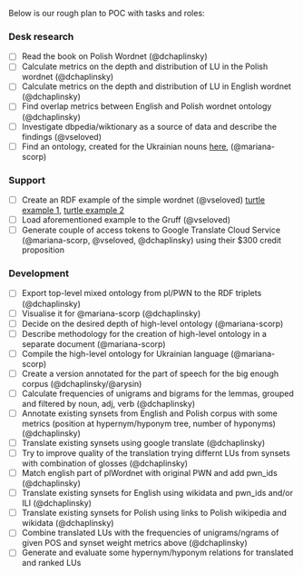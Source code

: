 Below is our rough plan to POC with tasks and roles:

### Desk research
- [ ] Read the book on Polish Wordnet (@dchaplinsky)
- [ ] Calculate metrics on the depth and distribution of LU in the Polish wordnet (@dchaplinsky)
- [ ] Calculate metrics on the depth and distribution of LU in English wordnet (@dchaplinsky)
- [ ] Find overlap metrics between English and Polish wordnet ontology (@dchaplinsky)
- [ ] Investigate dbpedia/wiktionary as a source of data and describe the findings (@vseloved)
- [ ] Find an ontology, created for the Ukrainian nouns [here](http://science.lpnu.ua/sisn/all-volumes-and-issues/volume-673-2010/rozroblennya-wordnet-podibnogo-slovnika-ukrayinskoyi), (@mariana-scorp)

### Support
- [ ] Create an RDF example of the simple wordnet (@vseloved) [turtle example 1](http://wordnet-rdf.princeton.edu/about), [turtle example 2](https://github.com/globalwordnet/english-wordnet)
- [ ] Load aforementioned example to the Gruff (@vseloved)
- [ ] Generate couple of access tokens to Google Translate Cloud Service (@mariana-scorp, @vseloved, @dchaplinsky) using their $300 credit proposition

### Development
- [ ] Export top-level mixed ontology from pl/PWN to the RDF triplets (@dchaplinsky)
- [ ] Visualise it for @mariana-scorp (@dchaplinsky)
- [ ] Decide on the desired depth of high-level ontology (@mariana-scorp)
- [ ] Describe methodology for the creation of high-level ontology in a separate document (@mariana-scorp)
- [ ] Compile the high-level ontology for Ukrainian language (@mariana-scorp)
- [ ] Create a version annotated for the part of speech for the big enough corpus (@dchaplinsky/@arysin)
- [ ] Calculate frequencies of unigrams and bigrams for the lemmas, grouped and filtered by noun, adj, verb (@dchaplinsky)
- [ ] Annotate existing synsets from English and Polish corpus with some metrics (position at hypernym/hyponym tree, number of hyponyms) (@dchaplinsky)
- [ ] Translate existing synsets using google translate (@dchaplinsky)
- [ ] Try to improve quality of the translation trying differnt LUs from synsets with combination of glosses (@dchaplinsky)
- [ ] Match english part of plWordnet with original PWN and add pwn_ids (@dchaplinsky)
- [ ] Translate existing synsets for English using wikidata and pwn_ids and/or ILI (@dchaplinsky)
- [ ] Translate existing synsets for Polish using links to Polish wikipedia and wikidata (@dchaplinsky)
- [ ] Combine translated LUs with the frequencies of unigrams/ngrams of given POS and synset weight metrics above (@dchaplinsky)
- [ ] Generate and evaluate some hypernym/hyponym relations for translated and ranked LUs
